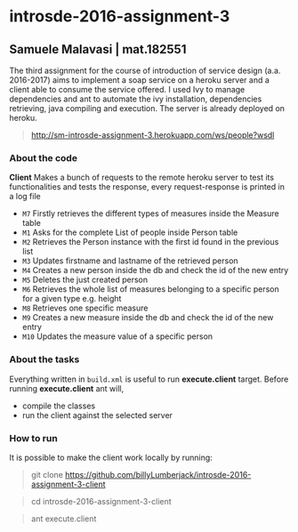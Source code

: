 # introsde-2016-assignment-3
## Samuele Malavasi | mat.182551
The third assignment for the course of introduction of service design (a.a. 2016-2017) aims to implement a soap service on a heroku server and a client able to consume the service offered.
I used Ivy to manage dependencies and ant to automate the ivy installation, dependencies retrieving, java compiling and execution. The server is already deployed on heroku.

> http://sm-introsde-assignment-3.herokuapp.com/ws/people?wsdl

### About the code

**Client** Makes a bunch of requests to the remote heroku server to test its functionalities and tests the response, every request-response is printed in a log file
  * `M7` Firstly retrieves the different types of measures inside the Measure table 
  * `M1` Asks for the complete List of people inside Person table
  * `M2` Retrieves the Person instance with the first id found in the previous list
  * `M3` Updates firstname and lastname of the retrieved person
  * `M4` Creates a new person inside the db and check the id of the new entry
  * `M5` Deletes the just created person
  * `M6` Retrieves the whole list of measures belonging to a specific person for a given type e.g. height
  * `M8` Retrieves one specific measure 
  * `M9` Creates a new measure inside the db and check the id of the new entry
  * `M10` Updates the measure value of a specific person

### About the tasks
Everything written in `build.xml` is useful to run **execute.client** target.
Before running **execute.client** ant will,

* compile the classes
* run the client against the selected server

### How to run
It is possible to make the client work locally by running:
> git clone https://github.com/billyLumberjack/introsde-2016-assignment-3-client

> cd introsde-2016-assignment-3-client

> ant execute.client
